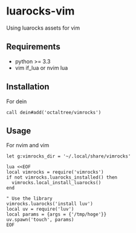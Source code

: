 # luarocks-vim
Using luarocks assets for vim

## Requirements
* python >= 3.3
* vim if_lua or nvim lua

## Installation
For dein
```vim
call dein#add('octaltree/vimrocks')
```

## Usage
For nvim and vim
```vim
let g:vimrocks_dir = '~/.local/share/vimrocks'

lua <<EOF
local vimrocks = require('vimrocks')
if not vimrocks.luarocks_installed() then
  vimrocks.local_install_luarocks()
end

" Use the library
vimrocks.luarocks('install luv')
local uv = require('luv')
local params = {args = {'/tmp/hoge'}}
uv.spawn('touch', params)
EOF
```

